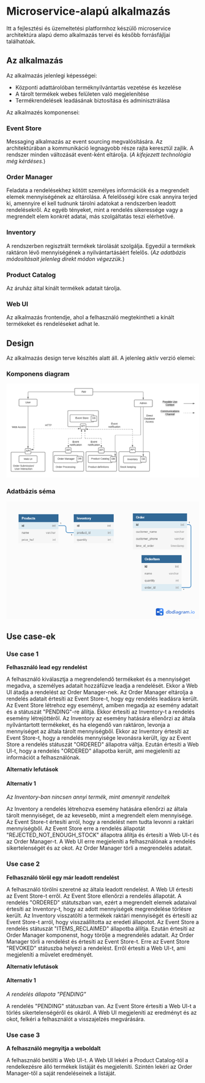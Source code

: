 # Microservice-alapú alkalmazás

Itt a fejlesztési és üzemeltetési platformhoz készülő microservice architektúra alapú demo alkalmazás tervei és később forrásfájljai találhatóak.

## Az alkalmazás

Az alkalmazás jelenlegi képességei:

* Központi adattárolóban terméknyilvántartás vezetése és kezelése
* A tárolt termékek webes felületen való megjelenítése
* Termékrendelések leadásának biztosítása és adminisztrálása

Az alkalmazés komponensei:

### Event Store

Messaging alkalmazás az event sourcing megvalósítására. Az architektúrában a kommunikáció legnagyobb része rajta keresztül zajlik. A rendszer minden változását event-ként eltárolja. (_A kifejezett technológia még kérdéses._)

### Order Manager

Feladata a rendelésekhez kötött személyes információk és a megrendelt elemek mennyiségének az eltárolása. A felelősségi köre csak annyira terjed ki, amennyire el kell tudnunk tárolni adatokat a rendszerben leadott rendelésekről. Az egyéb tényeket, mint a rendelés sikeressége vagy a megrendelt elem konkrét adatai, más szolgáltatás teszi elérhetővé.

### Inventory

A rendszerben regisztrált termékek tárolását szolgálja. Egyedül a termékek raktáron lévő mennyiségének a nyilvántartásáért felelős. (_Az adatbázis módosításait jelenleg direkt módon végezzük._)

### Product Catalog

Az áruház által kínált termékek adatait tárolja.

### Web UI

Az alkalmazás frontendje, ahol a felhasználó megtekintheti a kínált termékeket és rendeléseket adhat le.

## Design

Az alkalmazás design terve készítés alatt áll. A jelenleg aktív verzió elemei:

### Komponens diagram

![Komponens diagram](/pictures/ArchitectureDiagram.png)

### Adatbázis séma

![Adatbázis séma terve](/pictures/AppSchema.png)

## Use case-ek

### Use case 1

**Felhasználó lead egy rendelést**

A felhasználó kiválasztja a megrendelendő termékeket és a mennyiséget megadva, a személyes adatait hozzáfűzve leadja a rendelését. Ekkor a Web UI átadja a rendelést az Order Manager-nek. Az Order Manager eltárolja a rendelés adatait értesíti az Event Store-t, hogy egy rendelés leadásra került. Az Event Store létrehoz egy eseményt, amiben megadja az esemény adatait és a státuszát "PENDING"-re állítja. Ekkor értesíti az Inventory-t a rendelés esemény létrejöttéről. Az Inventory az esemény hatására ellenőrzi az általa nyílvántartott termékeket, és ha elegendő van raktáron, levonja a mennyiséget az általa tárolt mennyiségből. Ekkor az Inventory értesíti az Event Store-t, hogy a rendelés mennyisége levonásra került, így az Event Store a rendelés státuszát "ORDERED" állapotra váltja. Ezután értesíti a Web UI-t, hogy a rendelés "ORDERED" állapotba került, ami megjeleníti az információt a felhasználónak.

**Alternatív lefutások**

#### Alternatív 1

_Az Inventory-ban nincsen annyi termék, mint amennyit rendeltek_

Az Inventory a rendelés létrehozva esemény hatására ellenőrzi az általa tárolt mennyiséget, de az kevesebb, mint a megrendelt elem mennyisége. Az Event Store-t értesíti arról, hogy a rendelést nem tudta levonni a raktári mennyiségből. Az Event Store erre a rendelés állapotát "REJECTED_NOT_ENOUGH_STOCK" állapotra állítja és értesíti a Web UI-t és az Order Manager-t. A Web UI erre megjeleníti a felhasználónak a rendelés sikertelenségét és az okot. Az Order Manager törli a megrendelés adatait.

### Use case 2

**Felhasználó töröl egy már leadott rendelést**

A felhasználó törölni szeretné az általa leadott rendelést. A Web UI értesíti az Event Store-t erről. Az Event Store ellenőrzi a rendelés állapotát. A rendelés "ORDERED" státutszban van, ezért a megrendelt elemek adataival értesíti az Inventory-t, hogy az adott mennyiségek megrendelése törlésre került. Az Inventory visszatölti a termékek raktári mennyiségét és értesíti az Event Store-t arról, hogy visszaállította az eredeti állapotot. Az Event Store a rendelés státuszát "ITEMS_RECLAIMED" állapotba állítja. Ezután értesíti az Order Manager komponenst, hogy törölje a megrendelés adatait. Az Order Manager törli a rendelést és értesíti az Event Store-t. Erre az Event Store "REVOKED" státuszba helyezi a rendelést. Erről értesíti a Web UI-t, ami megjeleníti a művelet eredményét.

**Alternatív lefutások**

#### Alternatív 1

_A rendelés állapota "PENDING"_

A rendelés "PENDING" státuszban van. Az Event Store értesíti a Web UI-t a törlés sikertelenségéről és okáról. A Web UI megjeleníti az eredményt és az okot, felkéri a felhasználót a visszajelzés megvárására.

### Use case 3

**A felhasználó megnyitja a weboldalt**

A felhasználó betölti a Web UI-t. A Web UI lekéri a Product Catalog-tól a rendelkezésre álló termékek listáját és megjeleníti. Szintén lekéri az Order Manager-től a saját rendeléseinek a listáját.
